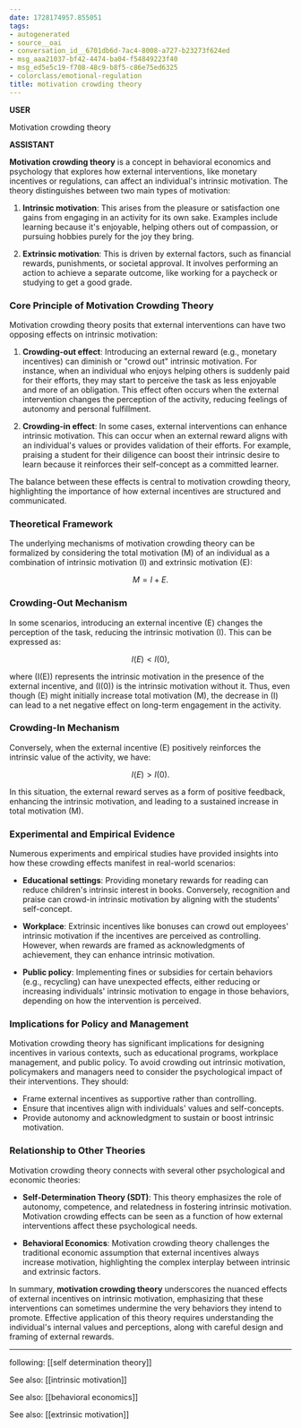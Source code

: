 ```yaml
---
date: 1728174957.855051
tags:
- autogenerated
- source__oai
- conversation_id__6701db6d-7ac4-8008-a727-b23273f624ed
- msg_aaa21037-bf42-4474-ba04-f54849223f40
- msg_ed5e5c19-f708-48c9-b8f5-c86e75ed6325
- colorclass/emotional-regulation
title: motivation crowding theory
---
```


**USER**

Motivation crowding theory


**ASSISTANT**

**Motivation crowding theory** is a concept in behavioral economics and psychology that explores how external interventions, like monetary incentives or regulations, can affect an individual's intrinsic motivation. The theory distinguishes between two main types of motivation:

1. **Intrinsic motivation**: This arises from the pleasure or satisfaction one gains from engaging in an activity for its own sake. Examples include learning because it's enjoyable, helping others out of compassion, or pursuing hobbies purely for the joy they bring.

2. **Extrinsic motivation**: This is driven by external factors, such as financial rewards, punishments, or societal approval. It involves performing an action to achieve a separate outcome, like working for a paycheck or studying to get a good grade.

### Core Principle of Motivation Crowding Theory

Motivation crowding theory posits that external interventions can have two opposing effects on intrinsic motivation:

1. **Crowding-out effect**: Introducing an external reward (e.g., monetary incentives) can diminish or "crowd out" intrinsic motivation. For instance, when an individual who enjoys helping others is suddenly paid for their efforts, they may start to perceive the task as less enjoyable and more of an obligation. This effect often occurs when the external intervention changes the perception of the activity, reducing feelings of autonomy and personal fulfillment.

2. **Crowding-in effect**: In some cases, external interventions can enhance intrinsic motivation. This can occur when an external reward aligns with an individual's values or provides validation of their efforts. For example, praising a student for their diligence can boost their intrinsic desire to learn because it reinforces their self-concept as a committed learner.

The balance between these effects is central to motivation crowding theory, highlighting the importance of how external incentives are structured and communicated.

### Theoretical Framework

The underlying mechanisms of motivation crowding theory can be formalized by considering the total motivation \(M\) of an individual as a combination of intrinsic motivation \(I\) and extrinsic motivation \(E\):

$$M = I + E.$$

### Crowding-Out Mechanism

In some scenarios, introducing an external incentive \(E\) changes the perception of the task, reducing the intrinsic motivation \(I\). This can be expressed as:

$$I(E) < I(0),$$

where \(I(E)\) represents the intrinsic motivation in the presence of the external incentive, and \(I(0)\) is the intrinsic motivation without it. Thus, even though \(E\) might initially increase total motivation \(M\), the decrease in \(I\) can lead to a net negative effect on long-term engagement in the activity.

### Crowding-In Mechanism

Conversely, when the external incentive \(E\) positively reinforces the intrinsic value of the activity, we have:

$$I(E) > I(0).$$

In this situation, the external reward serves as a form of positive feedback, enhancing the intrinsic motivation, and leading to a sustained increase in total motivation \(M\).

### Experimental and Empirical Evidence

Numerous experiments and empirical studies have provided insights into how these crowding effects manifest in real-world scenarios:

- **Educational settings**: Providing monetary rewards for reading can reduce children's intrinsic interest in books. Conversely, recognition and praise can crowd-in intrinsic motivation by aligning with the students' self-concept.

- **Workplace**: Extrinsic incentives like bonuses can crowd out employees' intrinsic motivation if the incentives are perceived as controlling. However, when rewards are framed as acknowledgments of achievement, they can enhance intrinsic motivation.

- **Public policy**: Implementing fines or subsidies for certain behaviors (e.g., recycling) can have unexpected effects, either reducing or increasing individuals' intrinsic motivation to engage in those behaviors, depending on how the intervention is perceived.

### Implications for Policy and Management

Motivation crowding theory has significant implications for designing incentives in various contexts, such as educational programs, workplace management, and public policy. To avoid crowding out intrinsic motivation, policymakers and managers need to consider the psychological impact of their interventions. They should:

- Frame external incentives as supportive rather than controlling.
- Ensure that incentives align with individuals' values and self-concepts.
- Provide autonomy and acknowledgment to sustain or boost intrinsic motivation.

### Relationship to Other Theories

Motivation crowding theory connects with several other psychological and economic theories:

- **Self-Determination Theory (SDT)**: This theory emphasizes the role of autonomy, competence, and relatedness in fostering intrinsic motivation. Motivation crowding effects can be seen as a function of how external interventions affect these psychological needs.

- **Behavioral Economics**: Motivation crowding theory challenges the traditional economic assumption that external incentives always increase motivation, highlighting the complex interplay between intrinsic and extrinsic factors.

In summary, **motivation crowding theory** underscores the nuanced effects of external incentives on intrinsic motivation, emphasizing that these interventions can sometimes undermine the very behaviors they intend to promote. Effective application of this theory requires understanding the individual's internal values and perceptions, along with careful design and framing of external rewards.


---


following: [[self determination theory]]

See also: [[intrinsic motivation]]


See also: [[behavioral economics]]


See also: [[extrinsic motivation]]